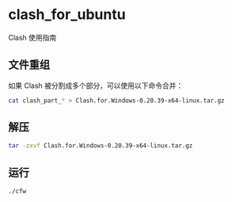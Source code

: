 # clash_for_ubuntu
Clash 使用指南

## **文件重组**
如果 Clash 被分割成多个部分，可以使用以下命令合并：
```bash
cat clash_part_* > Clash.for.Windows-0.20.39-x64-linux.tar.gz
```
## **解压**
```bash
tar -zxvf Clash.for.Windows-0.20.39-x64-linux.tar.gz
```
## **运行**
```bash
./cfw
```